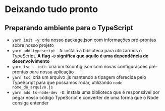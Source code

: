 # Deixando tudo pronto

## Preparando ambiente para o TypeScript

- `yarn init -y`: cria nosso package.json com informações pré-prontas sobre nosso projeto
- `yarn add typescript -D`: instala a biblioteca para utilizarmos o TypeScript. **A flag `-D` significa que aquilo é uma dependência de desenvolvimento**
- `yarn tsc --init`: cria um tsconfig.json com novas configurações pré-prontas para nossa aplicação
- `yarn tsc`: cria um arquivo .js mantendo a tipagem oferecida pelo TypeScript para que possamos rodar, utilizando `node nome_do_arquivo.js`
- `yarn add ts-node-dev -D`: instala uma biblioteca que é responsável por pegar nosso código TypeScript e converter de uma forma que o Node consiga entender